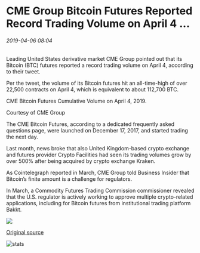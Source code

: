 # CME Group Bitcoin Futures Reported Record Trading Volume on April 4 ...

###### 2019-04-06 08:04

Leading United States derivative market CME Group pointed out that its Bitcoin (BTC) futures reported a record trading volume on April 4, according to their tweet.

Per the tweet, the volume of its Bitcoin futures hit an all-time-high of over 22,500 contracts on April 4, which is equivalent to about 112,700 BTC.

CME Bitcoin Futures Cumulative Volume on April 4, 2019.

Courtesy of CME Group

The CME Bitcoin Futures, according to a dedicated frequently asked questions page, were launched on December 17, 2017, and started trading the next day.

Last month, news broke that also United Kingdom-based crypto exchange and futures provider Crypto Facilities had seen its trading volumes grow by over 500% after being acquired by crypto exchange Kraken.

As Cointelegraph reported in March, CME Group told Business Insider that Bitcoin’s finite amount is a challenge for regulators.

In March, a Commodity Futures Trading Commission commissioner revealed that the U.S. regulator is actively working to approve multiple crypto-related applications, including for Bitcoin futures from institutional trading platform Bakkt.

![](https://s3.cointelegraph.com/storage/uploads/view/67c2d5659b7cb39360cd0663021a3f87.jpg)

[Original source](https://cointelegraph.com/news/cme-group-bitcoin-futures-reported-record-trading-volume-on-april-4)

![stats](https://c.statcounter.com/11760860/0/a89fa40b/1/ "stats")